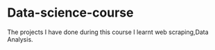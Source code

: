 # Data-science-course
The projects I have done during this course
I learnt web scraping,Data Analysis.
